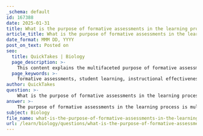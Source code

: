 ```yaml
---
_schema: default
id: 167388
date: 2025-01-31
title: What is the purpose of formative assessments in the learning process?
article_title: What is the purpose of formative assessments in the learning process?
date_format: MMM DD, YYYY
post_on_text: Posted on
seo:
  title: QuickTakes | Biology
  page_description: >-
    This content explains the multifaceted purpose of formative assessments in the learning process, highlighting their role in monitoring student understanding, providing feedback, identifying struggles, encouraging self-reflection, adjusting instruction, promoting engagement, and supporting overall educational outcomes.
  page_keywords: >-
    formative assessments, student learning, instructional effectiveness, feedback, ongoing monitoring, self-reflection, adjust instruction, student engagement, educational outcomes
author: QuickTakes
question: >-
    What is the purpose of formative assessments in the learning process?
answer: >-
    The purpose of formative assessments in the learning process is multifaceted and plays a crucial role in enhancing student learning and instructional effectiveness. Here are the key purposes of formative assessments:\n\n1. **Ongoing Monitoring of Student Learning**: Formative assessments are designed to continuously monitor student understanding throughout the instructional process. This allows educators to gauge how well students are grasping the material in real-time, rather than waiting until the end of a unit or course.\n\n2. **Providing Feedback**: One of the primary functions of formative assessments is to provide timely feedback to both students and instructors. This feedback helps students understand their strengths and areas for improvement, while also informing educators about the effectiveness of their teaching strategies.\n\n3. **Identifying Areas of Struggle**: By analyzing the results of formative assessments, educators can pinpoint specific concepts or skills where students may be struggling. This identification enables teachers to tailor their instruction to address these challenges, whether through additional examples, re-teaching, or providing targeted resources.\n\n4. **Encouraging Self-Reflection**: Formative assessments often encourage students to engage in self-reflection regarding their learning. By reflecting on their performance, students can take an active role in their education, recognizing their strengths and weaknesses, and setting personal learning goals.\n\n5. **Adjusting Instruction**: The data gathered from formative assessments can inform instructional decisions. If a significant number of students are struggling with a particular concept, educators can modify their teaching approach, incorporate different teaching methods, or provide additional support to enhance understanding.\n\n6. **Promoting Student Engagement**: Formative assessments can also enhance student engagement by involving them in the learning process. Techniques such as quizzes, class discussions, and peer reviews not only assess understanding but also encourage active participation and collaboration among students.\n\n7. **Supporting Overall Educational Outcomes**: By utilizing formative assessments, instructors can support student learning more effectively, leading to improved educational outcomes. This ongoing assessment process helps ensure that students are adequately prepared for summative assessments and ultimately for their future academic endeavors.\n\nIn summary, formative assessments serve as a vital tool in the educational process, facilitating continuous improvement in both teaching and learning. They help create a responsive learning environment where instruction can be adapted to meet the needs of all students.
subject: Biology
file_name: what-is-the-purpose-of-formative-assessments-in-the-learning-process.md
url: /learn/biology/questions/what-is-the-purpose-of-formative-assessments-in-the-learning-process
---
```


&nbsp;